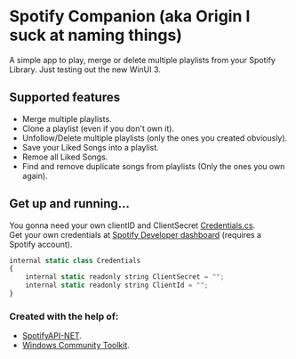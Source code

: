# Spotify Companion (aka Origin I suck at naming things)
A simple app to play, merge or delete multiple playlists from your Spotify Library. 
Just testing out the new WinUI 3.

## Supported features

- Merge multiple playlists.
- Clone a playlist (even if you don't own it).
- Unfollow/Delete multiple playlists (only the ones you created obviously).
- Save your Liked Songs into a playlist.
- Remoe all Liked Songs.
- Find and remove duplicate songs from playlists (Only the ones you own again).

## Get up and running...

You gonna need your own clientID and ClientSecret [Credentials.cs](../master/spotify.companion/Api/Spotify/Common/Credentials.cs).\
Get your own credentials at [Spotify Developer dashboard](https://developer.spotify.com/dashboard/) (requires a Spotify account). 
```js
internal static class Credentials
{
    internal static readonly string ClientSecret = "";
    internal static readonly string ClientId = "";
}
```

### Created with the help of:

- [SpotifyAPI-NET](https://github.com/JohnnyCrazy/SpotifyAPI-NET).
- [Windows Community Toolkit](https://github.com/CommunityToolkit/WindowsCommunityToolkit).
